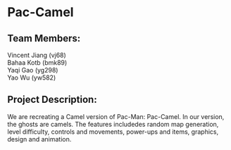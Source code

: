 # Pac-Camel

## Team Members:
Vincent Jiang (vj68)\
Bahaa Kotb (bmk89)\
Yaqi Gao (yg298)\
Yao Wu (yw582)

## Project Description: 
We are recreating a Camel version of Pac-Man: Pac-Camel. In our version, the ghosts are camels. The features includedes random map generation, level difficulty, controls and movements, power-ups and items, graphics, design and animation. 


